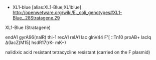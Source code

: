 ﻿+ XL1-blue
[alias:XL1-Blue;XL1blue]
http://openwetware.org/wiki/E._coli_genotypes#XL1-Blue_.28Stratagene.29

XL1-Blue (Stratagene)

endA1 gyrA96(nalR) thi-1 recA1 relA1 lac glnV44 F'[ ::Tn10 proAB+ lacIq Δ(lacZ)M15] hsdR17(rK- mK+)

nalidixic acid resistant
tetracycline resistant (carried on the F plasmid) 